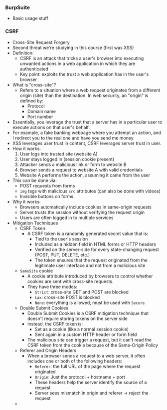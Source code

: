 ### BurpSuite
- Basic usage stuff

### CSRF
- Cross-Site Request Forgery
- Second threat we're studying in this course (first was XSS)
- Definition:
	- CSRF is an attack that tricks a user's browser into executing unwanted actions in a web application in which they are authenticated
	- Key point: exploits the trust a web application has in the user's browser
- What is "cross-site"?
	- Refers to a situation where a web request originates from a different origin (site) than the destination. In web security, an "origin" is defined by:
		- Protocol
		- Domain name
		- Port number
- Essentially, you leverage the trust that a server has in a particular user to execute actions on that user's behalf. 
- For example, a fake banking webpage where you attempt an action, and I redirect you to the real one and have you send me money.
- XSS leverages user trust in content, CSRF leverages server trust in user.
- How it works:
	1. User logs into trusted site (website A)
	2. User stays logged in (session cookie present)
	3. Attacker sends a malicious link or form to website B
	4. Browser sends a request to website A with valid credentials
	5. Website A performs the action, assuming it came from the user
- This can be done via:
	- POST requests from forms
	- `img` tags with malicious `src` attributes (can also be done with videos)
	- Invisible buttons on forms
- Why it works:
	- Browsers automatically include cookies in same-origin requests
	- Server trusts the session without verifying the request origin
	- Users are often logged in to multiple services
- Mitigation Techniques
	- CSRF Token
		- A CSRF token is a randomly generated secret value that is:
			- Tied to the user's session
			- Included as a hidden field in HTML forms or HTTP headers
			- Verified on the server-side for every state-changing request (POST, PUT, DELETE, etc.)
			- The token ensures that the request originated from the legitimate user interface and not from a malicious site
	- `SameSite` cookie
		- A cookie attribute introduced by browsers to control whether cookies are sent with cross-site requests.
		- They have three modes:
			- `Strict`: cross-site GET and POST are blocked
			- `Lax`: cross-site POST is blocked
			- `None`: everything is allowed, must be used with `Secure`
	- Double Submit Cookies
		- Double Submit Cookies is a CSRF mitigation technique that doesn't require storing tokens on the server side
		- Instead, the CSRF token is:
			- Set as a cookie (like a normal session cookie)
			- Sent again in a custom HTTP header or form field
		- The malicious site can trigger a request, but it can't read the CSRF token from the cookie because of the Same-Origin Policy
	- Referer and Origin Headers
		- When a browser sends a request to a web server, it often includes one or both of the following headers:
			- `Referer`: the full URL of the page where the request originated
			- `Origin`: Just the protocol + hostname + port
			- These headers help the server identify the source of a request
			- Server sees mismatch in origin and referer -> reject the request
	- 